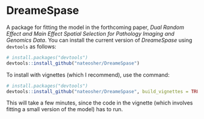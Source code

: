 # DreameSpase

A package for fitting the model in the forthcoming paper, *Dual Random Effect and Main Effect Spatial Selection for Pathology Imaging and Genomics Data*. You can install the current version of *DreameSpase* using `devtools` as follows:

``` r
# install.packages("devtools")
devtools::install_github("nateosher/DreameSpase")
```

To install with vignettes (which I recommend), use the command:

``` r
# install.packages("devtools")
devtools::install_github("nateosher/DreameSpase", build_vignettes = TRUE)
```

This will take a few minutes, since the code in the vignette (which involves fitting a small version of the model) has to run.






























